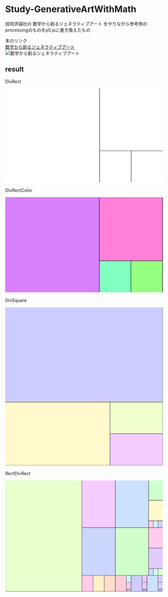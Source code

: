 # Study-GenerativeArtWithMath

技術評論社の 数学から創るジェネラティブアート をやりながら参考例のprocessingのものをp5.jsに書き換えたもの

本のリンク  
[数学から創るジェネラティブアート](https://gihyo.jp/book/2019/978-4-297-10463-4)  
![数学から創るジェネラティブアート](https://gihyo.jp/assets/images/cover/2019/thumb/TH160_9784297104634.jpg)

## result

DivRect

![DivRect](./DivRect/result.png)

DivRectColor

![DivRectColor](./DivRectColor/result.png)

DivSquare

![DivSquare](./DivSquare/result.png)

RectDivRect

![RectDivRect](./RectDivRect/result.png)